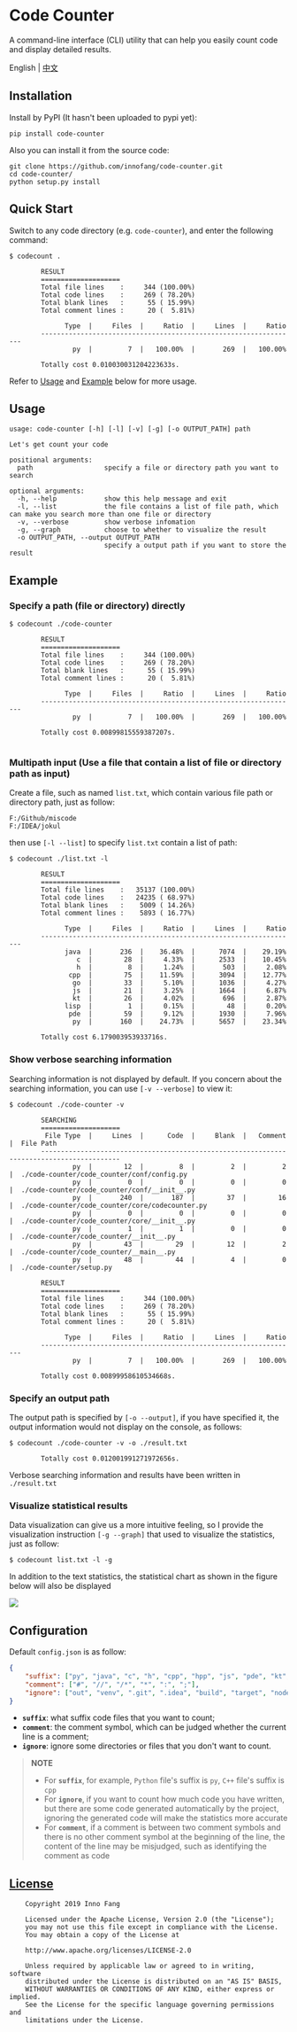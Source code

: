 # Code Counter

A command-line interface (CLI) utility that can help you easily count code and display detailed results.

English | [中文](https://github.com/InnoFang/code-counter/blob/master/README_zh.md)

## Installation

Install by PyPI (It hasn't been uploaded to pypi yet):

```shell
pip install code-counter
```

Also you can install it from the source code:

```shell
git clone https://github.com/innofang/code-counter.git
cd code-counter/
python setup.py install
```

## Quick Start

Switch to any code directory (e.g. `code-counter`), and enter the following command:

```shell
$ codecount .

        RESULT
        ====================
        Total file lines    :     344 (100.00%)
        Total code lines    :     269 ( 78.20%)
        Total blank lines   :      55 ( 15.99%)
        Total comment lines :      20 (  5.81%)

              Type  |     Files  |     Ratio  |     Lines  |     Ratio
        -----------------------------------------------------------------
                py  |         7  |   100.00%  |       269  |   100.00%

        Totally cost 0.010030031204223633s.

```

Refer to [Usage](#usage) and [Example](#example) below for more usage.

<h2 id="usage">Usage</h2>

```shell 
usage: code-counter [-h] [-l] [-v] [-g] [-o OUTPUT_PATH] path

Let's get count your code

positional arguments:
  path                  specify a file or directory path you want to search

optional arguments:
  -h, --help            show this help message and exit
  -l, --list            the file contains a list of file path, which can make you search more than one file or directory
  -v, --verbose         show verbose infomation
  -g, --graph           choose to whether to visualize the result
  -o OUTPUT_PATH, --output OUTPUT_PATH
                        specify a output path if you want to store the result
```

<h2 id="example">Example</h2>

### Specify a path (file or directory) directly

```shell
$ codecount ./code-counter

        RESULT
        ====================
        Total file lines    :     344 (100.00%)
        Total code lines    :     269 ( 78.20%)
        Total blank lines   :      55 ( 15.99%)
        Total comment lines :      20 (  5.81%)

              Type  |     Files  |     Ratio  |     Lines  |     Ratio
        -----------------------------------------------------------------
                py  |         7  |   100.00%  |       269  |   100.00%

        Totally cost 0.00899815559387207s.


```

### Multipath input (Use a file that contain a list of file or directory path as input)

Create a file, such as named `list.txt`, which contain various file path or directory path, just as follow:

```
F:/Github/miscode
F:/IDEA/jokul
```

then use `[-l --list]` to specify `list.txt` contain a list of path:

```shell
$ codecount ./list.txt -l

        RESULT
        ====================
        Total file lines    :   35137 (100.00%)
        Total code lines    :   24235 ( 68.97%)
        Total blank lines   :    5009 ( 14.26%)
        Total comment lines :    5893 ( 16.77%)

              Type  |     Files  |     Ratio  |     Lines  |     Ratio
        -----------------------------------------------------------------
              java  |       236  |    36.48%  |      7074  |    29.19%
                 c  |        28  |     4.33%  |      2533  |    10.45%
                 h  |         8  |     1.24%  |       503  |     2.08%
               cpp  |        75  |    11.59%  |      3094  |    12.77%
                go  |        33  |     5.10%  |      1036  |     4.27%
                js  |        21  |     3.25%  |      1664  |     6.87%
                kt  |        26  |     4.02%  |       696  |     2.87%
              lisp  |         1  |     0.15%  |        48  |     0.20%
               pde  |        59  |     9.12%  |      1930  |     7.96%
                py  |       160  |    24.73%  |      5657  |    23.34%

        Totally cost 6.179003953933716s.

```

### Show verbose searching information

Searching information is not displayed by default. If you concern about the searching information, you can use `[-v --verbose]` to view it:

```
$ codecount ./code-counter -v

        SEARCHING
        ====================
         File Type  |     Lines  |      Code  |     Blank  |   Comment  |  File Path
        ------------------------------------------------------------------------------------------
                py  |        12  |         8  |         2  |         2  |  ./code-counter/code_counter/conf/config.py
                py  |         0  |         0  |         0  |         0  |  ./code-counter/code_counter/conf/__init__.py
                py  |       240  |       187  |        37  |        16  |  ./code-counter/code_counter/core/codecounter.py
                py  |         0  |         0  |         0  |         0  |  ./code-counter/code_counter/core/__init__.py
                py  |         1  |         1  |         0  |         0  |  ./code-counter/code_counter/__init__.py
                py  |        43  |        29  |        12  |         2  |  ./code-counter/code_counter/__main__.py
                py  |        48  |        44  |         4  |         0  |  ./code-counter/setup.py

        RESULT
        ====================
        Total file lines    :     344 (100.00%)
        Total code lines    :     269 ( 78.20%)
        Total blank lines   :      55 ( 15.99%)
        Total comment lines :      20 (  5.81%)

              Type  |     Files  |     Ratio  |     Lines  |     Ratio
        -----------------------------------------------------------------
                py  |         7  |   100.00%  |       269  |   100.00%

        Totally cost 0.00899958610534668s.

```

### Specify an output path

The output path is specified by `[-o --output]`, if you have specified it, the output information would not display on the console, as follows:

```shell
$ codecount ./code-counter -v -o ./result.txt

        Totally cost 0.012001991271972656s.

```

Verbose searching information and results have been written in `./result.txt`

### Visualize statistical results

Data visualization can give us a more intuitive feeling, so I provide the visualization instruction `[-g --graph]` that used to visualize the statistics, just as follow:

```
$ codecount list.txt -l -g
```

In addition to the text statistics, the statistical chart as shown in the figure below will also be displayed

![](https://cdn.jsdelivr.net/gh/innofang/jotter/source/code-counter/result.png)


## Configuration

Default `config.json` is as follow:

```json
{
    "suffix": ["py", "java", "c", "h", "cpp", "hpp", "js", "pde", "kt", "dart", "go", "lisp", "cu", "cuh"],
    "comment": ["#", "//", "/*", "*", ":", ";"],
    "ignore": ["out", "venv", ".git", ".idea", "build", "target", "node_modules", ".vscode"]
}
```

 + **`suffix`**: what suffix code files that you want to count;
 + **`comment`**: the comment symbol, which can be judged whether the current line is a comment;
 + **`ignore`**: ignore some directories or files that you don't want to count.

> **NOTE**
> 
> + For **`suffix`**, for example, `Python` file's suffix is  `py`, `C++` file's suffix is `cpp`
> + For **`ignore`**, if you want to count how much code you have written, but there are some code generated automatically by the project, ignoring the generated code will make the statistics more accurate
> + For **`comment`**, if a comment is between two comment symbols and there is no other comment symbol at the beginning of the line, the content of the line may be misjudged, such as identifying the comment as code

## [License](https://github.com/InnoFang/code-counter/blob/master/LICENSE)

        Copyright 2019 Inno Fang

        Licensed under the Apache License, Version 2.0 (the "License");
        you may not use this file except in compliance with the License.
        You may obtain a copy of the License at

        http://www.apache.org/licenses/LICENSE-2.0

        Unless required by applicable law or agreed to in writing, software
        distributed under the License is distributed on an "AS IS" BASIS,
        WITHOUT WARRANTIES OR CONDITIONS OF ANY KIND, either express or implied.
        See the License for the specific language governing permissions and
        limitations under the License.
